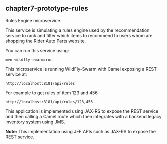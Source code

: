 chapter7-prototype-rules
------------------------

Rules Engine microservice.

This service is simulating a rules engine used by the recommendation service to rank
and filter which items to recommend to users whom are shopping the Rider Auto Parts website.

You can run this service using:

    mvn wildfly-swarm:run
    
This microservice is running WildFly-Swarm with Camel exposing a REST service at:
    
    http://localhost:8181/api/rules

For example to get rules of item 123 and 456

    http://localhost:8181/api/rules/123,456
      
This application is implemented using JAX-RS to expose the REST service
and then calling a Camel route which then integrates with a backend legacy inventory system using JMS.

**Note:** This implementation using JEE APIs such as JAX-RS to expose the REST service.

